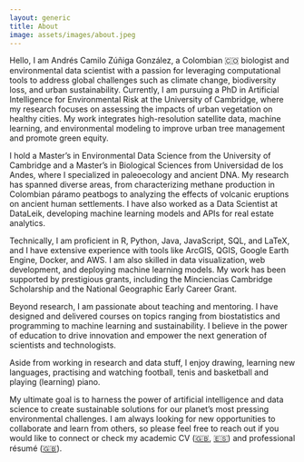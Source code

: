```yaml
---
layout: generic
title: About
image: assets/images/about.jpeg
---
```


Hello, I am Andrés Camilo Zúñiga González, a Colombian 🇨🇴 biologist and environmental data scientist with a passion for leveraging computational tools to address global challenges such as climate change, biodiversity loss, and urban sustainability. Currently, I am pursuing a PhD in Artificial Intelligence for Environmental Risk at the University of Cambridge, where my research focuses on assessing the impacts of urban vegetation on healthy cities. My work integrates high-resolution satellite data, machine learning, and environmental modeling to improve urban tree management and promote green equity.

I hold a Master’s in Environmental Data Science from the University of Cambridge and a Master’s in Biological Sciences from Universidad de los Andes, where I specialized in paleoecology and ancient DNA. My research has spanned diverse areas, from characterizing methane production in Colombian páramo peatbogs to analyzing the effects of volcanic eruptions on ancient human settlements. I have also worked as a Data Scientist at DataLeik, developing machine learning models and APIs for real estate analytics.

Technically, I am proficient in R, Python, Java, JavaScript, SQL, and LaTeX, and I have extensive experience with tools like ArcGIS, QGIS, Google Earth Engine, Docker, and AWS. I am also skilled in data visualization, web development, and deploying machine learning models. My work has been supported by prestigious grants, including the Minciencias Cambridge Scholarship and the National Geographic Early Career Grant.

Beyond research, I am passionate about teaching and mentoring. I have designed and delivered courses on topics ranging from biostatistics and programming to machine learning and sustainability. I believe in the power of education to drive innovation and empower the next generation of scientists and technologists.

Aside from working in research and data stuff, I enjoy drawing, learning new languages, practising and watching football, tenis and basketball and playing (learning) piano.

My ultimate goal is to harness the power of artificial intelligence and data science to create sustainable solutions for our planet’s most pressing environmental challenges. I am always looking for new opportunities to collaborate and learn from others, so please feel free to reach out if you would like to connect or check my academic CV (<a href="assets/documents/Andres_Zuñiga_Gonzalez_CV_en.pdf" target="_blank">🇬🇧</a>, <a href="assets/documents/Andres_Zuñiga_Gonzalez_CV_es.pdf" target="_blank">🇪🇸</a>) and professional résumé (<a href="assets/documents/Andres_Zuñiga_Gonzalez_resume_en.pdf" target="_blank">🇬🇧</a>).

